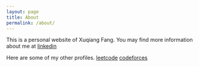 ```yaml
---
layout: page
title: About
permalink: /about/
---
```


This is a personal website of Xuqiang Fang. You may find more information about me at [linkedin](https://www.linkedin.com/in/xuqiang-fang-68655845/)


Here are some of my other profiles.
[leetcode](https://leetcode.com/danyfang7)
[codeforces](http://codeforces.com/profile/danyfang7)
